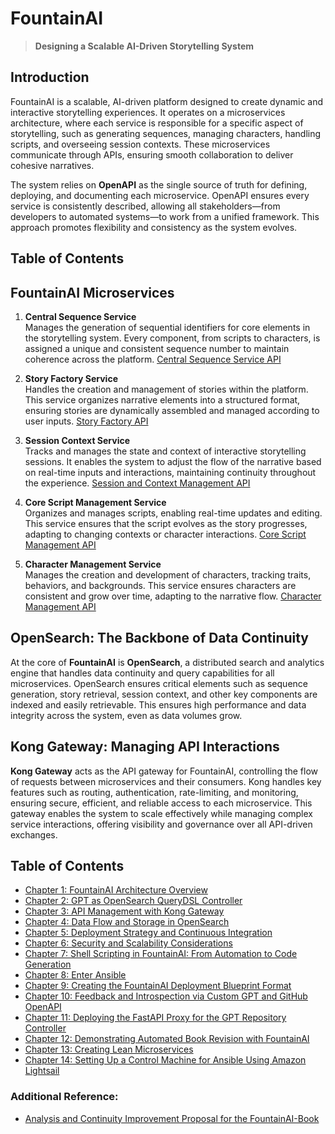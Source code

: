 
# FountainAI
> **Designing a Scalable AI-Driven Storytelling System**

## Introduction

FountainAI is a scalable, AI-driven platform designed to create dynamic and interactive storytelling experiences. It operates on a microservices architecture, where each service is responsible for a specific aspect of storytelling, such as generating sequences, managing characters, handling scripts, and overseeing session contexts. These microservices communicate through APIs, ensuring smooth collaboration to deliver cohesive narratives.

The system relies on **OpenAPI** as the single source of truth for defining, deploying, and documenting each microservice. OpenAPI ensures every service is consistently described, allowing all stakeholders—from developers to automated systems—to work from a unified framework. This approach promotes flexibility and consistency as the system evolves.

## Table of Contents

## FountainAI Microservices

1. **Central Sequence Service**  
   Manages the generation of sequential identifiers for core elements in the storytelling system. Every component, from scripts to characters, is assigned a unique and consistent sequence number to maintain coherence across the platform.
[Central Sequence Service API](./microservices/central-sequence-service.md)

2. **Story Factory Service**  
   Handles the creation and management of stories within the platform. This service organizes narrative elements into a structured format, ensuring stories are dynamically assembled and managed according to user inputs.
[Story Factory API](./microservices/story-factory-service.md)

3. **Session Context Service**  
   Tracks and manages the state and context of interactive storytelling sessions. It enables the system to adjust the flow of the narrative based on real-time inputs and interactions, maintaining continuity throughout the experience.
[Session and Context Management API](./microservices/session-context-service.md)

4. **Core Script Management Service**  
   Organizes and manages scripts, enabling real-time updates and editing. This service ensures that the script evolves as the story progresses, adapting to changing contexts or character interactions.
[Core Script Management API](./microservices/core-script-management.md)

5. **Character Management Service**  
   Manages the creation and development of characters, tracking traits, behaviors, and backgrounds. This service ensures characters are consistent and grow over time, adapting to the narrative flow.
 [Character Management API](./microservices/character-management.md)

## OpenSearch: The Backbone of Data Continuity

At the core of **FountainAI** is **OpenSearch**, a distributed search and analytics engine that handles data continuity and query capabilities for all microservices. OpenSearch ensures critical elements such as sequence generation, story retrieval, session context, and other key components are indexed and easily retrievable. This ensures high performance and data integrity across the system, even as data volumes grow.

## Kong Gateway: Managing API Interactions

**Kong Gateway** acts as the API gateway for FountainAI, controlling the flow of requests between microservices and their consumers. Kong handles key features such as routing, authentication, rate-limiting, and monitoring, ensuring secure, efficient, and reliable access to each microservice. This gateway enables the system to scale effectively while managing complex service interactions, offering visibility and governance over all API-driven exchanges.

## Table of Contents

- [Chapter 1: FountainAI Architecture Overview](chapters/chapter1.md)
- [Chapter 2: GPT as OpenSearch QueryDSL Controller](chapters/chapter2.md)
- [Chapter 3: API Management with Kong Gateway](chapters/chapter3.md)
- [Chapter 4: Data Flow and Storage in OpenSearch](chapters/chapter4.md)
- [Chapter 5: Deployment Strategy and Continuous Integration](chapters/chapter5.md)
- [Chapter 6: Security and Scalability Considerations](chapters/chapter6.md)
- [Chapter 7: Shell Scripting in FountainAI: From Automation to Code Generation](chapters/chapter7.md)
- [Chapter 8: Enter Ansible](chapters/chapter8.md)
- [Chapter 9: Creating the FountainAI Deployment Blueprint Format](chapters/chapter9.md)
- [Chapter 10: Feedback and Introspection via Custom GPT and GitHub OpenAPI](chapters/chapter10.md)
- [Chapter 11: Deploying the FastAPI Proxy for the GPT Repository Controller](chapters/chapter11.md)
- [Chapter 12: Demonstrating Automated Book Revision with FountainAI](chapters/chapter12.md)
- [Chapter 13: Creating Lean Microservices](chapters/chapter13.md)
- [Chapter 14: Setting Up a Control Machine for Ansible Using Amazon Lightsail](chapters/chapter14.md)

### Additional Reference:

- [Analysis and Continuity Improvement Proposal for the FountainAI-Book](./chapters/analysis-continuity-improvement-proposal.md)

